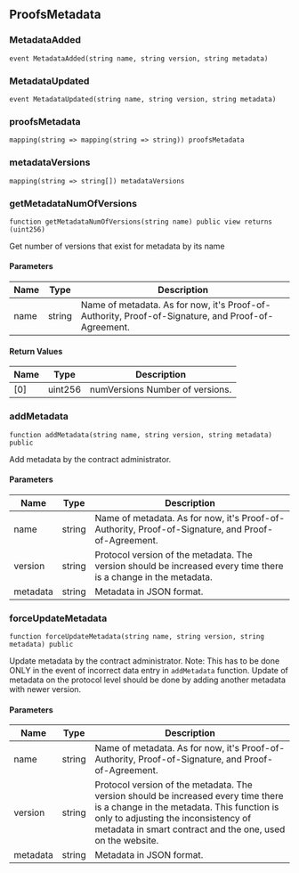 ## ProofsMetadata

### MetadataAdded

```solidity
event MetadataAdded(string name, string version, string metadata)
```

### MetadataUpdated

```solidity
event MetadataUpdated(string name, string version, string metadata)
```

### proofsMetadata

```solidity
mapping(string => mapping(string => string)) proofsMetadata
```

### metadataVersions

```solidity
mapping(string => string[]) metadataVersions
```

### getMetadataNumOfVersions

```solidity
function getMetadataNumOfVersions(string name) public view returns (uint256)
```

Get number of versions that exist for metadata by its name

#### Parameters

| Name | Type | Description |
| ---- | ---- | ----------- |
| name | string | Name of metadata. As for now, it's Proof-of-Authority, Proof-of-Signature, and             Proof-of-Agreement. |

#### Return Values

| Name | Type | Description |
| ---- | ---- | ----------- |
| [0] | uint256 | numVersions Number of versions. |

### addMetadata

```solidity
function addMetadata(string name, string version, string metadata) public
```

Add metadata by the contract administrator.

#### Parameters

| Name | Type | Description |
| ---- | ---- | ----------- |
| name | string | Name of metadata. As for now, it's Proof-of-Authority, Proof-of-Signature, and             Proof-of-Agreement. |
| version | string | Protocol version of the metadata. The version should be increased every time                there is a change in the metadata. |
| metadata | string | Metadata in JSON format. |

### forceUpdateMetadata

```solidity
function forceUpdateMetadata(string name, string version, string metadata) public
```

Update metadata by the contract administrator.
Note: This has to be done ONLY in the event of incorrect data entry in `addMetadata`
      function. Update of metadata on the protocol level should be done by adding another
      metadata with newer version.

#### Parameters

| Name | Type | Description |
| ---- | ---- | ----------- |
| name | string | Name of metadata. As for now, it's Proof-of-Authority, Proof-of-Signature, and             Proof-of-Agreement. |
| version | string | Protocol version of the metadata. The version should be increased every time                there is a change in the metadata. This function is only to adjusting the                inconsistency of metadata in smart contract and the one, used on the website. |
| metadata | string | Metadata in JSON format. |

